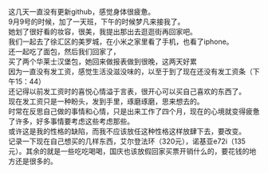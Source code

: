 这几天一直没有更新github，感觉身体很疲惫。</br>
9月9号的时候，加了一天班，下午的时候梦凡来接我了。</br>
她划了很好看的妆容，很美，我提出那出去逛逛街再回家吧。</br>
我们一起去了徐汇区的美罗城，在小米之家里看了手机，也看了iphone。</br>
还一起吃了面包，然后我们回家了，</br>
买了两个华莱士汉堡包，她回来做报表做到很晚，这两天好累</br>
因为一直没有发工资，感觉生活没滋没味的，以至于到了现在还没有发工资条（下午15：44）</br>
还记得以前发工资时的喜悦心情溢于言表，很开心可以买自己喜欢的东西了。</br>
现在发工资只是一种盼头，发到手里，琢磨琢磨，思来想去的。</br>
时常在反思自己做的事情和心情，只是出来工作了四个月，现在的心境就变得疲惫了许多，好多事情要考虑这些考虑那些。</br>
或许这是我的性格的缺陷，而我不应该放任这种性格这样放肆下去，要改变。</br>
记录一下现在自己想买的几样东西，艾尔登法环（320元），诺基亚e72i（135元）。其余的就是一些吃吃喝喝，国庆也该放假回家买票开销什么的，要花钱的地方还是很多的。</br>